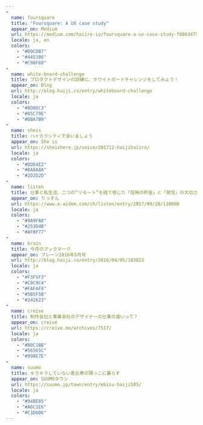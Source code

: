 ```yaml
---
-
  name: foursquare
  title: "Foursquare: A UX case study"
  appear_on: Medium
  url: https://medium.com/haiiro-io/foursquare-a-ux-case-study-f606d4757d9b
  locale: ja, en
  colors:
    - "#D9CDB7"
    - "#445386"
    - "#C98F60"
-
  name: white-board-challenge
  title: プロダクトデザインの訓練に、ホワイトボードチャレンジをしてみよう！
  appear_on: Blog
  url: http://blog.haiji.co/entry/whiteboard-challenge
  locale: ja
  colors:
    - "#8D86C3"
    - "#85C79E"
    - "#DBA7B9"
-
  name: sheis
  title: ハイカラシティで会いましょう
  appear_on: She is
  url: https://sheishere.jp/voice/201712-haijihaiiro/
  locale: ja
  colors:
    - "#DDD4E2"
    - "#8A8A8A"
    - "#2D2D2D"
-
  name: listen
  title: 仕事と私生活、二つの“リモート”を経て感じた「信用の貯金」と「発信」の大切さ
  appear_on: りっすん
  url: https://www.e-aidem.com/ch/listen/entry/2017/09/20/110000
  locale: ja
  colors:
    - "#9A9FA8"
    - "#253D4B"
    - "#AF8F77"
-
  name: brain
  title: 今月のブックマーク
  appear_on: ブレーン2016年5月号
  url: http://blog.haiji.co/entry/2016/04/05/183822
  locale: ja
  colors:
    - "#F3F5F3"
    - "#C8C9C4"
    - "#FAFAF8"
    - "#5B5F5B"
    - "#242623"
-
  name: creive
  title: 制作会社と事業会社のデザイナーの仕事の違いって？
  appear_on: creive
  url: https://creive.me/archives/7517/
  locale: ja
  colors:
    - "#B0C1BB"
    - "#56565C"
    - "#998E7E"
-
  name: suumo
  title: キラキラしていない恵比寿の隅っこに暮らす
  appear_on: SUUMOタウン
  url: https://suumo.jp/town/entry/ebisu-haiji505/
  locale: ja
  colors:
    - "#94BE85"
    - "#A6C1E6"
    - "#C1D6D6"
---
```

